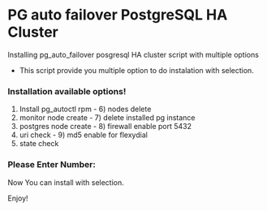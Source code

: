 # PG auto failover PostgreSQL HA Cluster  
Installing pg_auto_failover posgresql HA cluster script with multiple options

- This script provide you multiple option to do instalation with selection.

### Installation available options!

1) Install pg_autoctl rpm     -   6) nodes delete
2) monitor node create        -   7) delete installed pg instance
3) postgres node create       -   8) firewall enable port 5432
4) uri check                  -   9) md5 enable for flexydial
5) state check

### Please Enter Number:

Now You can install with selection.

Enjoy!
